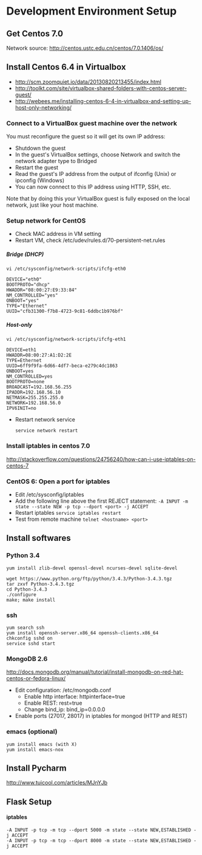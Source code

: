 Development Environment Setup
=============================


Get Centos 7.0
--------------------------------
Network source: http://centos.ustc.edu.cn/centos/7.0.1406/os/

Install Centos 6.4 in Virtualbox
--------------------------------
+ http://scm.zoomquiet.io/data/20130820213455/index.html
+ http://toolkt.com/site/virtualbox-shared-folders-with-centos-server-guest/
+ http://webees.me/installing-centos-6-4-in-virtualbox-and-setting-up-host-only-networking/


### Connect to a VirtualBox guest machine over the network
You must reconfigure the guest so it will get its own IP address:

+ Shutdown the guest
+ In the guest's VirtualBox settings, choose Network and switch the network adapter type to Bridged
+ Restart the guest
+ Read the guest's IP address from the output of ifconfig (Unix) or ipconfig (Windows)
+ You can now connect to this IP address using HTTP, SSH, etc.

Note that by doing this your VirtualBox guest is fully exposed on the local network, just like your host machine.

### Setup network for CentOS
+ Check MAC address in VM setting
+ Restart VM, check /etc/udev/rules.d/70-persistent-net.rules

##### Bridge (DHCP)
    vi /etc/sysconfig/network-scripts/ifcfg-eth0
    
    DEVICE="eth0"
    BOOTPROTO="dhcp"
    HWADDR="08:00:27:E9:33:84"
    NM_CONTROLLED="yes"
    ONBOOT="yes"
    TYPE="Ethernet"
    UUID="cfb31300-f7b8-4723-9c81-6ddbc1b976bf"

##### Host-only
    vi /etc/sysconfig/network-scripts/ifcfg-eth1
    
    DEVICE=eth1
    HWADDR=08:00:27:A1:D2:2E
    TYPE=Ethernet
    UUID=6ff9f9fa-6d66-4df7-beca-e279c4dc1863
    ONBOOT=yes
    NM_CONTROLLED=yes
    BOOTPROTO=none
    BROADCAST=192.168.56.255
    IPADDR=192.168.56.10
    NETMASK=255.255.255.0
    NETWORK=192.168.56.0
    IPV6INIT=no

+ Restart network service
    
    `service network restart`

### Install iptables in centos 7.0
http://stackoverflow.com/questions/24756240/how-can-i-use-iptables-on-centos-7

### CentOS 6: Open a port for iptables
+ Edit /etc/sysconfig/iptables
+ Add the following line above the first REJECT statement:
    `-A INPUT -m state --state NEW -p tcp --dport <port> -j ACCEPT`
+ Restart iptables
    `service iptables restart`
+ Test from remote machine
    `telnet <hostname> <port>`


Install softwares
-----------------
### Python 3.4
    yum install zlib-devel openssl-devel ncurses-devel sqlite-devel

    wget https://www.python.org/ftp/python/3.4.3/Python-3.4.3.tgz
    tar zxvf Python-3.4.3.tgz
    cd Python-3.4.3
    ./configure
    make; make install

### ssh
    yum search ssh
    yum install openssh-server.x86_64 openssh-clients.x86_64
    chkconfig sshd on
    service sshd start

### MongoDB 2.6
http://docs.mongodb.org/manual/tutorial/install-mongodb-on-red-hat-centos-or-fedora-linux/

+ Edit configuration: /etc/mongodb.conf
    + Enable http interface: httpinterface=true
    + Enable REST: rest=true
    + Change bind_ip: bind_ip=0.0.0.0
+ Enable ports (27017, 28017) in iptables for mongod (HTTP and REST)

### emacs (optional)
    yum install emacs (with X)
    yum install emacs-nox

Install Pycharm
---------------
http://www.tuicool.com/articles/MJnYJb


Flask Setup
-----------

#### iptables
    -A INPUT -p tcp -m tcp --dport 5000 -m state --state NEW,ESTABLISHED -j ACCEPT
    -A INPUT -p tcp -m tcp --dport 8000 -m state --state NEW,ESTABLISHED -j ACCEPT
